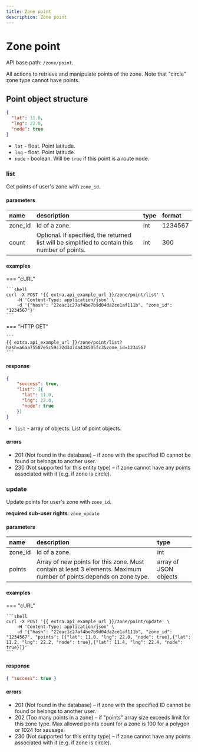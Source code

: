 ```yaml
---
title: Zone point
description: Zone point
---
```


# Zone point

API base path: `/zone/point`.

All actions to retrieve and manipulate points of the zone. Note that "circle" zone type cannot have points.

## Point object structure

```json
{
  "lat": 11.0,
  "lng": 22.0,
  "node": true
}
```

* `lat` - float. Point latitude.
* `lng` - float. Point latitude.
* `node` - boolean. Will be `true` if this point is a route node.

### list

Get points of user's zone with `zone_id`.

#### parameters

| name | description | type| format |
| :------ | :------ | :----- | :----- |
| zone_id | Id of a zone. | int | 1234567 |
| count | Optional. If specified, the returned list will be simplified to contain this number of points. | int | 300 |

#### examples

=== "cURL"

    ```shell
    curl -X POST '{{ extra.api_example_url }}/zone/point/list' \
        -H 'Content-Type: application/json' \ 
        -d '{"hash": "22eac1c27af4be7b9d04da2ce1af111b", "zone_id": "1234567"}'
    ```

=== "HTTP GET"

    ```
    {{ extra.api_example_url }}/zone/point/list?hash=a6aa75587e5c59c32d347da438505fc3&zone_id=1234567
    ```

#### response
```json
{
    "success": true,
    "list": [{
      "lat": 11.0,
      "lng": 22.0,
      "node": true
    }]
}
```

* `list` - array of objects. List of point objects. 

#### errors
* 201 (Not found in the database) – if zone with the specified ID cannot be found or belongs to another user.
* 230 (Not supported for this entity type) – if zone cannot have any points associated with it (e.g. if zone is circle).

### update

Update points for user's zone with `zone_id`.

**required sub-user rights**: `zone_update`

#### parameters

| name | description | type|
| :------ | :------ | :----- |
| zone_id | Id of a zone. | int |
| points | Array of new points for this zone. Must contain at least 3 elements. Maximum number of points depends on zone type. | array of JSON objects |

#### examples

=== "cURL"

    ```shell
    curl -X POST '{{ extra.api_example_url }}/zone/point/update' \
        -H 'Content-Type: application/json' \ 
        -d '{"hash": "22eac1c27af4be7b9d04da2ce1af111b", "zone_id": "1234567", "points": [{"lat": 11.0, "lng": 22.0, "node": true},{"lat": 11.2, "lng": 22.2, "node": true},{"lat": 11.4, "lng": 22.4, "node": true}]}'
    ```

#### response
```json
{ "success": true }
```

#### errors

* 201 (Not found in the database) – if zone with the specified ID cannot be found or belongs to another user.
* 202 (Too many points in a zone) – if "points" array size exceeds limit for this zone type. Max allowed points count 
for a zone is 100 for a polygon or 1024 for sausage.
* 230 (Not supported for this entity type) – if zone cannot have any points associated with it (e.g. if zone is circle).
